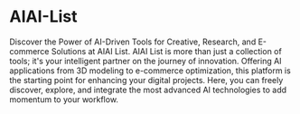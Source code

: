 # AIAI-List
Discover the Power of AI-Driven Tools for Creative, Research, and E-commerce Solutions at AIAI List.
AIAI List is more than just a collection of tools; it's your intelligent partner on the journey of innovation. Offering AI applications from 3D modeling to e-commerce optimization, this platform is the starting point for enhancing your digital projects. Here, you can freely discover, explore, and integrate the most advanced AI technologies to add momentum to your workflow.
